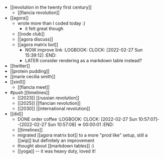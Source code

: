 - [[revolution in the twenty first century]]
	- [[flancia revolution]]
- [[agora]]
	- wrote more than I coded today :)
		- it felt great though
	- [[node club]]
	- [[agora discuss]]
	- [[agora matrix bot]]
		- NOW improve link 
		  :LOGBOOK:
		  CLOCK: [2022-02-27 Sun 15:39:12]
		  :END:
		- LATER consider rendering as a markdown table instead?
- [[twitter]]
- [[protein pudding]]
- [[marie cecilia smith]]
- [[xin0]]
	- [[flancia meet]]
- #push [[timelines]]
	- [[2023]] [[russian revolution]]
	- [[2025]] [[flancian revolution]]
	- [[2030]] [[international revolution]]
- [[did]]
	- DONE order coffee
	  :LOGBOOK:
	  CLOCK: [2022-02-27 Sun 10:57:07]--[2022-02-27 Sun 10:57:08] =>  00:00:01
	  :END:
	- [[timelines]]
	- migrated [[agora matrix bot]] to a more "prod like" setup, still a [[wip]] but definitely an improvement
	- thought about [[markdown tables]] :)
	- [[yoga]] -- it was heavy duty, loved it!
